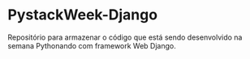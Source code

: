 # PystackWeek-Django
Repositório para armazenar o código que está sendo desenvolvido na semana Pythonando com  framework Web Django.

